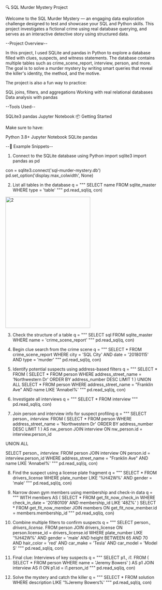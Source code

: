 🔍 SQL Murder Mystery Project

Welcome to the SQL Murder Mystery — an engaging data exploration challenge designed to test and showcase your SQL and Python skills. This project investigates a fictional crime using real database querying, and serves as an interactive detective story using structured data.

--Project Overview--

In this project, I used SQLite and pandas in Python to explore a database filled with clues, suspects, and witness statements. The database contains multiple tables such as crime_scene_report, interview, person, and more. The goal is to solve a murder mystery by writing smart queries that reveal the killer's identity, the method, and the motive.

The project is also a fun way to practice:

SQL joins, filters, and aggregations
Working with real relational databases
Data analysis with pandas

--Tools Used--

SQLite3
pandas
Jupyter Notebook
📦 Getting Started

Make sure to have:

Python 3.8+
Jupyter Notebook
SQLite
pandas

--📂 Example Snippets--

1. Connect to the SQLite database using Python
import sqlite3
import pandas as pd

con = sqlite3.connect('sql-murder-mystery.db')
pd.set_option('display.max_colwidth', None)


2. List all tables in the database
q = """
SELECT name 
FROM sqlite_master
WHERE type = 'table'
"""
pd.read_sql(q, con)

<img width="280" height="433" alt="2" src="https://github.com/user-attachments/assets/15e6db6d-3a9a-4d68-a602-f28b28fbc6ea" />



3. Check the structure of a table
q = """
SELECT sql
FROM sqlite_master
WHERE name = 'crime_scene_report'
"""
pd.read_sql(q, con)


4. Begin clue search from the crime scene
q = """
SELECT *
FROM crime_scene_report
WHERE city = 'SQL City' AND date = '20180115' AND type = 'murder'
"""
pd.read_sql(q, con)

5. Identify potential suspects using address-based filters
q = """
SELECT *
FROM
(
  SELECT *
  FROM person
  WHERE address_street_name = 'Northwestern Dr'
  ORDER BY address_number DESC
  LIMIT 1
)
UNION ALL
SELECT *
FROM person 
WHERE address_street_name = "Franklin Ave" AND name LIKE 'Annabel%'
"""
pd.read_sql(q, con)


6. Investigate all interviews
q = """
SELECT *
FROM interview 
"""
pd.read_sql(q, con)


7. Join person and interview info for suspect profiling
q = """
SELECT person.*, interview.*
FROM
(
  SELECT *
  FROM person
  WHERE address_street_name = 'Northwestern Dr'
  ORDER BY address_number DESC
  LIMIT 1
) AS nw_person
JOIN interview ON nw_person.id = interview.person_id

UNION ALL

SELECT person.*, interview.*
FROM person 
JOIN interview ON person.id = interview.person_id
WHERE address_street_name = "Franklin Ave" AND name LIKE 'Annabel%'
"""
pd.read_sql(q, con)


8. Find the suspect using a license plate fragment
q = """
SELECT * 
FROM drivers_license
WHERE plate_number LIKE '%H42W%' AND gender = 'male'
"""
pd.read_sql(q, con)


9. Narrow down gym members using membership and check-in data
q = """
WITH members AS (
  SELECT * 
  FROM get_fit_now_check_in
  WHERE check_in_date = '20180109' AND membership_id LIKE '48Z%'
)
SELECT *
FROM get_fit_now_member
JOIN members ON get_fit_now_member.id = members.membership_id
"""
pd.read_sql(q, con)


10. Combine multiple filters to confirm suspects
q = """
SELECT person.*, drivers_license.*
FROM person
JOIN drivers_license ON person.license_id = drivers_license.id
WHERE plate_number LIKE '%H42W%' AND gender = 'male'
  AND height BETWEEN 65 AND 70
  AND hair_color = 'red'
  AND car_make = 'Tesla'
  AND car_model = 'Model S'
"""
pd.read_sql(q, con)


11. Final clue: Interviews of key suspects
q = """
SELECT p1.*, i1.*
FROM (
    SELECT *
    FROM person
    WHERE name = 'Jeremy Bowers'
) AS p1
JOIN interview AS i1 ON p1.id = i1.person_id
"""
pd.read_sql(q, con)


12. Solve the mystery and catch the killer
q = """
SELECT *
FROM solution
WHERE description LIKE '%Jeremy Bowers%'
"""
pd.read_sql(q, con)
